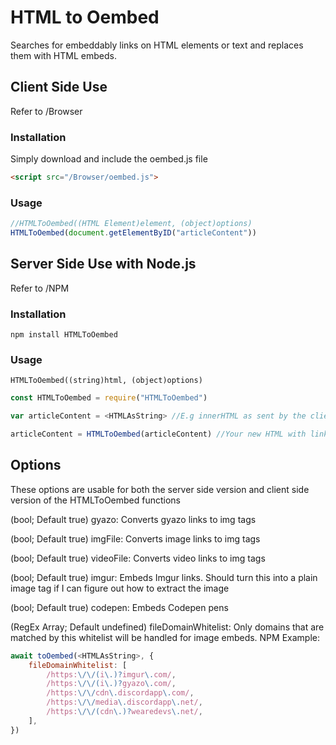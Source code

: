 # HTML to Oembed

Searches for embeddably links on HTML elements or text and replaces them with HTML embeds.

  

## Client Side Use

Refer to /Browser

  
### Installation

Simply download and include the oembed.js file
```html
<script src="/Browser/oembed.js">
```

  

### Usage
```js
//HTMLToOembed((HTML Element)element, (object)options)
HTMLToOembed(document.getElementByID("articleContent"))
```

  

## Server Side Use with Node.js

Refer to /NPM

  

### Installation

`npm install HTMLToOembed`

  

### Usage
`HTMLToOembed((string)html, (object)options)`

```js 
const HTMLToOembed = require("HTMLToOembed")

var articleContent = <HTMLAsString> //E.g innerHTML as sent by the client to the server

articleContent = HTMLToOembed(articleContent) //Your new HTML with links embedded
```

  

## Options

These options are usable for both the server side version and client side version of the HTMLToOembed functions

  

(bool; Default true) gyazo: Converts gyazo links to img tags

(bool; Default true) imgFile: Converts image links to img tags

(bool; Default true) videoFile: Converts video links to img tags

(bool; Default true) imgur: Embeds Imgur links. Should turn this into a plain image tag if I can figure out how to extract the image

(bool; Default true) codepen: Embeds Codepen pens

(RegEx Array; Default undefined) fileDomainWhitelist: Only domains that are matched by this whitelist will be handled for image embeds. NPM Example:
```js
await toOembed(<HTMLAsString>, {
	fileDomainWhitelist: [
		/https:\/\/(i\.)?imgur\.com/,
		/https:\/\/(i\.)?gyazo\.com/,
		/https:\/\/cdn\.discordapp\.com/,
		/https:\/\/media\.discordapp\.net/,
		/https:\/\/(cdn\.)?wearedevs\.net/,
	],
})
```